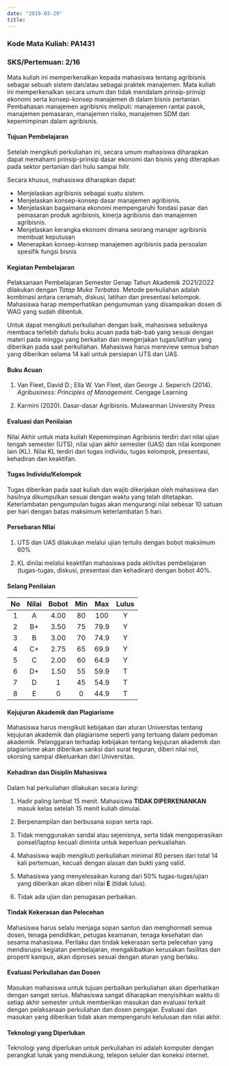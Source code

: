 ```yaml
---
date: "2019-03-29"
title: 
---
```


### Kode Mata Kuliah: PA1431
### SKS/Pertemuan: 2/16


Mata kuliah ini memperkenalkan kepada mahasiswa tentang agribisnis sebagai sebuah sistem dan/atau sebagai praktek manajemen. Mata kuliah ini memperkenalkan secara umum dan tidak mendalam prinsip-prinsip ekonomi serta konsep-konsep manajemen di dalam bisnis pertanian. Pembahasan manajemen agribisnis meliputi: manajemen rantai pasok, manajemen pemasaran, manajemen risiko, manajemen SDM dan kepemimpinan dalam agribisnis.

#### Tujuan Pembelajaran

Setelah mengikuti perkuliahan ini, secara umum mahasiswa diharapkan dapat memahami prinsip-prinsip dasar ekonomi dan bisnis yang diterapkan pada sektor pertanian dari hulu sampai hilir.

Secara khusus, mahasiswa diharapkan dapat:

* Menjelaskan agribisnis sebagai suatu sistem.
* Menjelaskan konsep-konsep dasar manajemen agribisnis.
* Menjelaskan bagaimana ekonomi mempengaruhi fondasi pasar dan pemasaran produk agribisnis, kinerja agribisnis dan manajemen agribisnis.
* Menjelaskan kerangka ekonomi dimana seorang manajer agribisnis membuat keputusan
* Menerapkan konsep-konsep manajemen agribisnis pada persoalan spesifik fungsi bisnis


#### Kegiatan Pembelajaran

Pelaksanaan Pembelajaran Semester Genap Tahun Akademik 2O21/2O22 dilakukan dengan *Tatap Muka Terbatas*. Metode perkuliahan adalah kombinasi antara ceramah, diskusi, latihan dan presentasi kelompok. Mahasiswa harap memperhatikan pengumuman yang disampaikan dosen di WAG yang sudah dibentuk. 

Untuk dapat mengikuti perkuliahan dengan baik, mahasiswa sebaiknya membaca terlebih dahulu buku acuan pada bab-bab yang sesuai dengan materi pada minggu yang berkaitan dan mengerjakan tugas/latihan yang diberikan pada saat perkuliahan. Mahasiswa harus mereview semua bahan yang diberikan selama 14 kali untuk persiapan UTS dan UAS. 

#### Buku Acuan

1. Van Fleet, David D.; Ella W. Van Fleet, dan George J. Seperich (2014). *Agribusiness: Principles of Management*. Cengage Learning

2. Karmini (2020). Dasar-dasar Agribisnis. Mulawarman University Press

#### Evaluasi dan Penilaian

Nilai Akhir untuk mata kuliah Kepemimpinan Agribisnis terdiri dari nilai ujian tengah semester (UTS), nilai ujian akhir semester (UAS) dan nilai komponen lain (KL). Nilai KL terdiri dari tugas individu, tugas kelompok, presentasi, kehadiran dan keaktifan. 

#### Tugas Individu/Kelompok

Tugas diberikan pada saat kuliah dan wajib dikerjakan oleh mahasiswa dan
hasilnya dikumpulkan sesuai dengan waktu yang telah ditetapkan. Keterlambatan pengumpulan tugas akan mengurangi nilai sebesar 10 satuan per hari dengan batas maksimum keterlambatan 5 hari.

#### Persebaran NIlai

1. UTS dan UAS dilakukan melalui ujian tertulis dengan bobot maksimum 60%

2. KL dinilai melalui keaktifan mahasiswa pada aktivitas pembelajaran (tugas-tugas, diskusi, presentasi dan kehadiran) dengan bobot 40%.

#### Selang Penilaian

|No|Nilai|Bobot|Min|Max|Lulus|
|:---:|:---:|:---:|:---:|:---:|:---:|
|1  | A |4.00|80|100|Y|
|2  |B+|3.50|75|79.9|Y|
|3 | B |3.00 | 70|74.9|Y|
|4 | C+ | 2.75| 65| 69.9| Y|
|5|C|2.00|60|64.9|Y|
|6|D+|1.50| 55 |59.9| T|
|7|D|1| 45|54.9| T|
|8|E|0|0|44.9| T|

#### Kejujuran Akademik dan Plagiarisme 

Mahasiswa harus mengikuti kebijakan dan aturan Universitas tentang kejujuran akademik dan plagiarisme seperti yang tertuang dalam pedoman akademik. Pelanggaran terhadap kebijakan tentang kejujuran akademik dan plagiarisme akan diberikan sanksi dari surat teguran, diberi nilai nol, skorsing sampai dikeluarkan dari Universitas.

#### Kehadiran dan Disiplin Mahasiswa

Dalam hal perkuliahan dilakukan secara *luring*:

1. Hadir paling lambat 15 menit. Mahasiswa **TIDAK DIPERKENANKAN** masuk kelas setelah 15 menit kuliah dimulai.

2. Berpenampilan dan berbusana sopan serta rapi.

3. Tidak menggunakan sandal atau sejenisnya, serta tidak mengoperasikan ponsel/laptop kecuali diminta untuk keperluan perkualiahan.

4. Mahasiswa wajib mengikuti perkuliahan minimal 80 persen dari total 14 kali pertemuan, kecuali dengan alasan dan bukti yang valid.

5. Mahasiswa yang menyelesaikan kurang dari 50% tugas-tugas/ujian yang diberikan akan diberi nilai **E** (tidak lulus). 

6. Tidak ada ujian dan penugasan perbaikan.

#### Tindak Kekerasan dan Pelecehan

Mahasiswa harus selalu menjaga sopan santun dan menghormati semua dosen, tenaga pendidikan, petugas keamanan, tenaga kesehatan dan sesama mahasiswa. Perilaku dan tindak kekerasan serta pelecehan yang mendisrupsi kegiatan pembelajaran, mengakibatkan kerusakan fasilitas dan properti kampus, akan diproses sesuai dengan aturan yang berlaku.

#### Evaluasi Perkuliahan dan Dosen

Masukan mahasiswa untuk tujuan perbaikan perkuliahan akan diperhatikan dengan sangat serius. Mahasiswa sangat diharapkan menyisihkan waktu di setiap akhir semester untuk memberikan masukan dan evaluasi terkait dengan pelaksanaan perkuliahan dan dosen pengajar. Evaluasi dan masukan yang diberikan tidak akan mempengaruhi kelulusan dan nilai akhir.

#### Teknologi yang Diperlukan

Teknologi yang diperlukan untuk perkuliahan ini adalah komputer dengan perangkat lunak yang mendukung, telepon seluler dan koneksi internet. 
 
